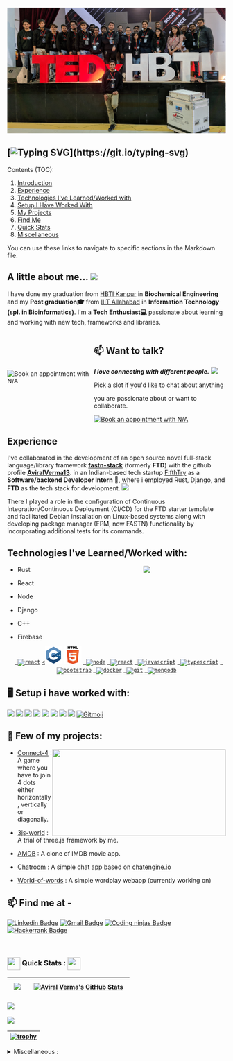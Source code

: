 <p  align="center"><a  href="https://aviralrabbit1.github.io"><img alt="Hello, I'm Aviral!" src="assets/TEDxHBTI.jpg"  /></a></p>


## [![Typing SVG](https://readme-typing-svg.herokuapp.com?font=Fira+Code&size=32&pause=1000&vCenter=true&width=800&height=80&lines=Hello+people!+Welcome+to+my+Profile!;I+am+Aviral+Verma%2C+a+tech+enthusiast.)](https://git.io/typing-svg)

Contents (TOC):

1. [Introduction](#a-little-about-me-)
2. [Experience](#experience)
3. [Technologies I've Learned/Worked with](#technologies-ive-learnedworked-with)
4. [Setup I Have Worked With](#%EF%B8%8F-setup-i-have-worked-with)
5. [My Projects](#-few-of-my-projects)
6. [Find Me](#-find-me-at--)
7. [Quick Stats](#-quick-stats--)
8. [Miscellaneous](#miscellaneous)

You can use these links to navigate to specific sections in the Markdown file.

## A little about me... <img src="https://media.giphy.com/media/VgCDAzcKvsR6OM0uWg/giphy.gif" width="45">

I have done my graduation from [HBTI Kanpur](https://hbtu.ac.in/) in **Biochemical Engineering** and my **Post graduation🎓** from [IIIT Allahabad](https://www.iiita.ac.in/) in **Information Technology (spl. in Bioinformatics)**. I'm a **Tech Enthusiast💻** passionate about learning and working with new tech, frameworks and libraries. 

<!-- <a href="https://calendly.com/aviral-verma/30-min" target="_blank"><img width="498" alt="meet_link" src="https://user-images.githubusercontent.com/15426564/144297439-f530f383-e73e-41e0-9914-a9b7d3f432e5.png"></a> -->

<div style="display: flex; justify-content: space-between; align-items: center;">
     <a href="https://www.picktime.com/abdd237e-2bff-4ad3-b24a-fea96c268a7a" 
            class="ptbkbtn" target="_blank" style="float: none;">
        <img border="none" align="right" width="200px" alt="Book an appointment with N/A"
            src="https://github.com/aviralrabbit1/aviralrabbit1/assets/54033735/d9291d18-39c2-4190-864a-dbcf72e84c59"/>
     </a>
    <div style="flex: 1;">
        <div>
        <h2>📫 Want to talk? </h2>
        <em><b>I love connecting with different people.</b></em>
        <img src="https://media.giphy.com/media/LnQjpWaON8nhr21vNW/giphy.gif" width="60">
        <p>Pick a slot if you'd like to chat about anything </p>
        <p>you are passionate about or want to collaborate.</p>
        <a class="ptbkbtn" target="_blank" style="float: none;"
            href="https://www.picktime.com/abdd237e-2bff-4ad3-b24a-fea96c268a7a" >
            <img border="none" alt="Book an appointment with N/A"
                src="https://www.picktime.com/img/widgetButtons/BookingPage/picktime-book-online-green.png" />
        </a>
        </div>
    </div>
</div>


## Experience

I've collaborated in the development of an open source novel full-stack language/library framework [**fastn-stack**](https://github.com/fastn-stack) (formerly **FTD**) with the github profile [**AviralVerma13**](https://github.com/AviralVerma13). in an Indian-based tech startup [FifthTry](https://www.fifthtry.com/) as a **Software/backend Developer Intern** 💼, where i employed Rust, Django, and **FTD** as the tech stack for development.  <img src="https://media.giphy.com/media/WUlplcMpOCEmTGBtBW/giphy.gif" width="60"> 

There I played a role in the configuration of Continuous Integration/Continuous Deployment (CI/CD) for the FTD starter template and facilitated Debian installation on Linux-based systems along with developing package manager (FPM, now FASTN) functionality by incorporating additional tests for its commands.

<!-- ![rocket](https://github.githubassets.com/images/icons/emoji/unicode/1f680.png)  -->

   
## Technologies I've Learned/Worked with:

<img src="https://media.giphy.com/media/M9gbBd9nbDrOTu1Mqx/giphy.gif" align="right" width="190" style="float: right;">

<p>
     
   - Rust
     
   - React
    
   - Node
     
   - Django
     
   - C++
     
   - Firebase

</p>

<div style="text-align: center;">
    <a href="https://reactjs.org/" target="_blank"><code> <img src="https://upload.wikimedia.org/wikipedia/commons/a/a7/React-icon.svg" alt="react" width="40" height="40"/></code></a>
<a href="https://cplusplus.com/" target="_blank" ><code><<img height="40" src="https://raw.githubusercontent.com/github/explore/80688e429a7d4ef2fca1e82350fe8e3517d3494d/topics/cpp/cpp.png"></code></a>
<a href="https://html.com/" target="_blank"><code><img height="40" src="https://raw.githubusercontent.com/github/explore/80688e429a7d4ef2fca1e82350fe8e3517d3494d/topics/html/html.png"></code></a>
<a href="https://nodejs.org/" target="_blank"><code> <img src="https://upload.wikimedia.org/wikipedia/commons/d/d9/Node.js_logo.svg" alt="node" width="40" height="40"/></code></a>
<a href="https://www.djangoproject.com/" target="_blank"><code> <img src="https://static.djangoproject.com/img/logos/django-logo-negative.1d528e2cb5fb.png" alt="react" width="70" height="40"/></code></a>
<a href="https://developer.mozilla.org/en-US/docs/Web/JavaScript" target="_blank"><code> <img src="https://upload.wikimedia.org/wikipedia/commons/6/6a/JavaScript-logo.png" alt="javascript" width="40" height="40"/></code></a>
<a href="https://www.typescriptlang.org/" target="_blank"><code> <img src="https://upload.wikimedia.org/wikipedia/commons/4/4c/Typescript_logo_2020.svg" alt="typescript" width="40" height="40"/></code></a>
<!-- <a href="https://nextjs.org/" target="_blank"><code> <img src="https://www.rlogical.com/wp-content/uploads/2021/08/Rlogical-Blog-Images-thumbnail.png" alt="nextjs" width="40" height="40"/></code></a> -->
<!-- <a href="https://tailwindcss.com/" target="_blank"><code> <img src="https://www.vectorlogo.zone/logos/tailwindcss/tailwindcss-icon.svg" alt="tailwind" width="40" height="40"/></code></a> -->
<a href="https://getbootstrap.com" target="_blank"><code> <img src="https://upload.wikimedia.org/wikipedia/commons/b/b2/Bootstrap_logo.svg" alt="bootstrap" width="40" height="40"/></code></a></code></a> <a href="https://www.docker.com/" target="_blank"><code> <img src="https://www.docker.com/wp-content/uploads/2022/03/vertical-logo-monochromatic.png" alt="docker" width="40" height="40"/></code></a>
<a href="https://git-scm.com/" target="_blank"><code> <img src="https://www.vectorlogo.zone/logos/git-scm/git-scm-icon.svg" alt="git" width="40" height="40"/></code></a>
<!-- <a href="https://jestjs.io" target="_blank"><code> <img src="https://www.vectorlogo.zone/logos/jestjsio/jestjsio-icon.svg" alt="jest" width="40" height="40"/></code></a> -->
<a href="https://www.mongodb.com/" target="_blank"><code> <img src="https://w7.pngwing.com/pngs/63/19/png-transparent-mongodb-database-nosql-postgresql-mongo-text-logo-business-thumbnail.png" alt="mongodb" width="40" height="40"/></code></a>
<!-- <a href="https://www.mysql.com/" target="_blank"><code> <img src="https://upload.wikimedia.org/wikipedia/commons/0/0a/MySQL_textlogo.svg" alt="mysql" width="40" height="40"/></code></a> -->
<!-- <a href="https://www.postgresql.org" target="_blank"><code> <img src="https://upload.wikimedia.org/wikipedia/commons/2/29/Postgresql_elephant.svg" alt="postgresql" width="40" height="40"/></code></a> -->
</div>



## 🖥️ Setup i have worked with:
<p>

<img src="https://img.shields.io/badge/Windows-555555.svg?&style=flat-square&logo=windows&logoColor=0078D6">
<img src="https://img.shields.io/badge/Ubuntu-555555.svg?&style=flat-square&logo=linux&logoColor=white">
<img src="https://img.shields.io/badge/Chrome-555555.svg?&style=flat-square&logo=google-chrome&logoColor=FABC0C">
<img src="https://img.shields.io/badge/Brave-555555.svg?&style=flat-square&logo=Brave&logoColor=orange">
<img src="https://img.shields.io/badge/VS Code-555555?style=flat-square&logo=visual-studio-code&logoColor=007ACC">
<img src="https://img.shields.io/badge/Intellij Idea-555555?style=flat-square&logo=Intellijidea&logoColor=white&bg_color=000">
<img src="https://img.shields.io/badge/Jupyter-555555.svg?&style=flat-square&logo=jupyter&logoColor=F37626">
<img src="https://img.shields.io/badge/Spotify-555555.svg?&style=flat-square&logo=spotify&logoColor=1ED760">
<a href="https://gitmoji.dev">
  <img
    src="https://img.shields.io/badge/gitmoji-%20😜%20😍-FFDD67.svg?style=flat-square"
    alt="Gitmoji"
  />
</a>

</p>

## 🎊 Few of my projects:

<p>
<img width="400" height="200" src="https://media.giphy.com/media/9B8wYztAoe1zO/source.gif" align="right">

- [Connect-4](https://aviralrabbit1.github.io/connect-4/) : A game where you have to join 4 dots either horizontally, vertically or diagonally.
  
- [3js-world](https://aviral-3js-portfolio.web.app/) : A trial of three.js framework by me.
  
- [AMDB](https://amdb-zeta.vercel.app/) : A clone of IMDB movie app.
  
- [Chatroom](https://aviralchatrooms.netlify.app/) : A simple chat app based on [chatengine.io](chatengine.io)
  
- [World-of-words](https://world-of-words.vercel.app/) : A simple wordplay webapp (currently working on)
  

</p>

## 📫 Find me at -

[![Linkedin Badge](https://img.shields.io/badge/-LinkedIn-blue?style=flat-square&logo=Linkedin&logoColor=white&link=https://www.linkedin.com/in/aviral-verma-iiita/)](https://www.linkedin.com/in/aviral-verma-iiita/)
[![Gmail Badge](https://img.shields.io/badge/-Gmail-d14836?style=flat-square&logo=Gmail&logoColor=white&link=mailto:aviral.robin@gmail.com)](mailto:aviral.robin@gmail.com) 
[![Coding ninjas Badge](https://img.shields.io/badge/-codingninjas-fff?style=flat-square&logo=codingninjas&logoColor=orange&link=https://www.codingninjas.com/studio/profile/aviralrabbit13)](https://www.codingninjas.com/studio/profile/aviralrabbit13)
[![Hackerrank Badge](https://img.shields.io/badge/-Hackerrank-050c1b?style=flat-square&logo=HackerRank&logoColor=white&link=https://www.hackerrank.com/aviral_robin)](https://www.hackerrank.com/aviral_robin)
<!-- [![LeetCode Badge](https://img.shields.io/badge/-LeetCode-fff?style=flat-square&logo=LeetCode&logoColor=gold&link=https://leetcode.com/aviralrabbit13/)](https://leetcode.com/aviralrabbit13/) -->

<br>

### <img src="https://media.giphy.com/media/ZCN6F3FAkwsyOGU2RS/giphy.gif" width="30" height="30" align="center"> Quick Stats : <img src="https://media.giphy.com/media/ZCN6F3FAkwsyOGU2RS/giphy.gif" width="30" height="30" align="center">

<p align="center">

| <a  href="https://github.com/aviralrabbit1"><img  style="margin:0.5rem"  src="https://github-readme-stats.vercel.app/api/top-langs/?username=aviralrabbit1&layout=donut&hide=Html&langs_count=7&title_color=ffffff&text_color=c9cacc&icon_color=4AB197&bg_color=1A2B34&exclude_repo=ml-model-for-gene-expression-of-prostate-cancer,first-envo"  /></a> | <a  href="https://github.com/aviralrabbit1"><img  style="margin:0.5rem"  src="https://github-readme-stats-sigma-five.vercel.app/api?username=aviralrabbit1&show_icons=true&line_height=27&count_private=true&title_color=ffffff&text_color=c9cacc&icon_color=4AB097&bg_color=1A2B34&hide=contrib" alt="Aviral Verma's GitHub Stats" /></a> |
| ------------- | ------------- |

</p>


![](http://github-profile-summary-cards.vercel.app/api/cards/profile-details?username=aviralrabbit1&theme=radical)
<!-- [![Visits Badge](https://visitor-badge.laobi.icu/badge?page_id=aviralrabbit1)](https://aviral-3js-portfolio.web.app/) -->

<img  src="https://github-readme-streak-stats.herokuapp.com/?user=aviralrabbit1"></img>

<p align="center">
    
|[![trophy](https://github-profile-trophy.vercel.app/?username=aviralrabbit1&theme=onestar&margin-w=15&margin-h=15&column=-1)](https://github.com/aviralrabbit1)|
| -------------|

</p>

<!-- [![trophy](https://github-profile-trophy.vercel.app/?username=aviralrabbit1&theme=darkhub)](https://github.com/aviralrabbit1) -->

<!-- [![trophy](https://github-profile-trophy.vercel.app/?username=aviralrabbit1&theme=dark_lover)](https://github.com/aviralrabbit1) -->


<details>
<summary>Miscellaneous :</summary>

<a  href="https://aviralrabbit1.github.io"><img align="right" width="35%" alt="My Avatar" src="assets/Avatar.jpeg" /></a>

- **Working**: 🔭 I’m currently working on ... a sci-fi themed nasa project(educational).
- **Learning**: 🌱 I’m currently learning Node, MongoDB, CI/CD, Redux-toolkit.
- **Collaboration** :👯 I’m looking to collaborate on any new interesting project.
- **Hobbies** : I like music 🎹, poetry 📝✍ , anime and gaming 🎮.

<!-- ![](https://komarev.com/ghpvc/?username=aviralrabbit1&color=blue) -->


[![Aviral's wakatime stats](https://github-readme-stats.vercel.app/api/wakatime?username=aviralrabbit1&layout=compact)](https://github.com/aviralrabbit1/github-readme-stats)

<!-- ![Aviral's github activity graph](https://raw.githubusercontent.com/aviralrabbit1/aviralrabbit1/output/github-contribution-grid-snake.svg) -->

<!--START_SECTION:waka-->
![Profile Views](http://img.shields.io/badge/Profile%20Views-0-blue)

**🐱 My GitHub Data** 

> 📦 110.5 kB Used in GitHub's Storage 
 > 
> 💼 Opted to Hire
 > 
> 📜 58 Public Repositories 
 > 
> 🔑 3 Private Repositories 
 > 
**I'm a Night 🦉** 

```text
🌞 Morning                448 commits         ███░░░░░░░░░░░░░░░░░░░░░░   10.41 % 
🌆 Daytime                345 commits         ██░░░░░░░░░░░░░░░░░░░░░░░   08.02 % 
🌃 Evening                1355 commits        ████████░░░░░░░░░░░░░░░░░   31.50 % 
🌙 Night                  2154 commits        █████████████░░░░░░░░░░░░   50.07 % 
```
📅 **I'm Most Productive on Sunday** 

```text
Monday                   620 commits         ████░░░░░░░░░░░░░░░░░░░░░   14.41 % 
Tuesday                  639 commits         ████░░░░░░░░░░░░░░░░░░░░░   14.85 % 
Wednesday                623 commits         ████░░░░░░░░░░░░░░░░░░░░░   14.48 % 
Thursday                 566 commits         ███░░░░░░░░░░░░░░░░░░░░░░   13.16 % 
Friday                   575 commits         ███░░░░░░░░░░░░░░░░░░░░░░   13.37 % 
Saturday                 589 commits         ███░░░░░░░░░░░░░░░░░░░░░░   13.69 % 
Sunday                   690 commits         ████░░░░░░░░░░░░░░░░░░░░░   16.04 % 
```


📊 **This Week I Spent My Time On** 

```text
🕑︎ Time Zone: Asia/Kolkata

💬 Programming Languages: 
Text                     11 mins             ██████████░░░░░░░░░░░░░░░   38.81 % 
Docker                   8 mins              ███████░░░░░░░░░░░░░░░░░░   29.38 % 
JavaScript               5 mins              █████░░░░░░░░░░░░░░░░░░░░   19.23 % 
JSON                     3 mins              ███░░░░░░░░░░░░░░░░░░░░░░   12.16 % 
Other                    0 secs              ░░░░░░░░░░░░░░░░░░░░░░░░░   00.43 % 

🐱‍💻 Projects: 
aviral                   20 mins             ██████████████████░░░░░░░   70.12 % 
rdb-alpha                8 mins              ███████░░░░░░░░░░░░░░░░░░   29.88 % 
```

**I Mostly Code in JavaScript** 

```text
JavaScript               25 repos            █████████████░░░░░░░░░░░░   53.19 % 
TypeScript               10 repos            █████░░░░░░░░░░░░░░░░░░░░   21.28 % 
CSS                      2 repos             █░░░░░░░░░░░░░░░░░░░░░░░░   04.26 % 
Python                   1 repo              █░░░░░░░░░░░░░░░░░░░░░░░░   02.13 % 
Shell                    1 repo              █░░░░░░░░░░░░░░░░░░░░░░░░   02.13 % 
```




 Last Updated on 07/08/2025 19:00:48 UTC
<!--END_SECTION:waka-->

</details>
<!-- 
<a href="https://www.instagram.com/aviral.rabbit/">
  <img align="right" alt="Aviral Verma | Instagram" width="25px" src="https://raw.githubusercontent.com/anuraghazra/aviralrabbit1/master/assets/twitter.svg" />
</a>
<a href="https://codesandbox.io/u/anuraghazra">
  <img align="right" alt="Aviral Verma | CodeSandbox" width="20px" src="https://raw.githubusercontent.com/aviralrabbit1/aviralrabbit1/master/assets/codesandbox.svg" />
</a> -->
